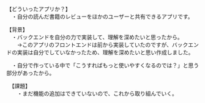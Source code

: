 【どういったアプリか？】<br>
　・自分の読んだ書籍のレビューをほかのユーザーと共有できるアプリです。

【背景】<br>
　・バックエンドを自分の力で実装して、理解を深めたいと思ったから。<br>
　　→このアプリのフロントエンドは前から実装していたのですが、バックエンドの実装は自分でしていなかったため、理解を深めたいと思い作成しました。

　・自分で作っている中で「こうすればもっと使いやすくなるのでは？」と思う部分があったから。

　【課題】<br>
　　・まだ機能の追加はできていないので、これから取り組んでいく。

